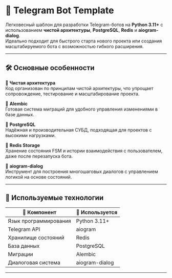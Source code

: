# 🤖 Telegram Bot Template

Легковесный шаблон для разработки Telegram-ботов на **Python 3.11+** с использованием **чистой архитектуры**, **PostgreSQL**, **Redis** и **aiogram-dialog**.  
Идеально подходит для быстрого старта нового проекта или создания масштабируемого бота с возможностью гибкого расширения.

---

## 🛠️ Основные особенности

🔹 **Чистая архитектура**  
Код организован по принципам чистой архитектуры, что упрощает сопровождение, тестирование и масштабирование проекта.

🔹 **Alembic**  
Готовая система миграций для удобного управления изменениями в базе данных.

🔹 **PostgreSQL**  
Надёжная и производительная СУБД, подходящая для проектов с высокими нагрузками.

🔹 **Redis Storage**  
Хранение состояния FSM и истории взаимодействия с пользователем, даже после перезапуска бота.

🔹 **aiogram-dialog**  
Инструмент для построения многошаговых диалогов с управлением логикой на основе состояний.

---

## 🧩 Используемые технологии

| 🔧 Компонент            | 🧠 Используется          |
|------------------------|--------------------------|
| Язык программирования  | Python 3.11+             |
| Telegram API           | aiogram                  |
| Хранилище состояний    | Redis                    |
| База данных            | PostgreSQL               |
| Миграции               | Alembic                  |
| Диалоговая система     | aiogram-dialog           |

---

